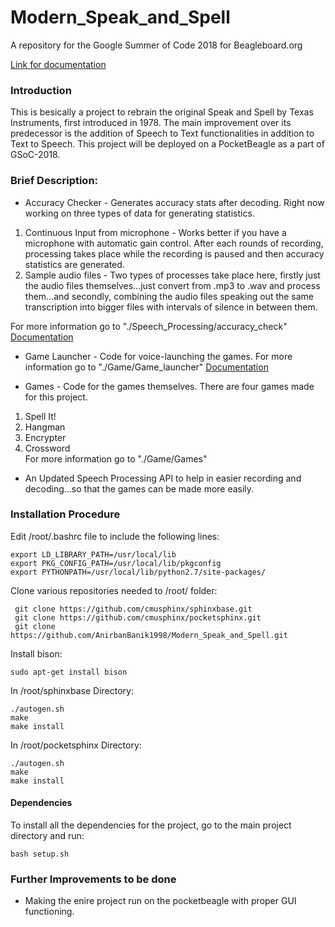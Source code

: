 # Modern_Speak_and_Spell

A repository for the Google Summer of Code 2018 for Beagleboard.org

[Link for documentation](https://anirbanbanik1998.github.io/Modern_Speak_and_Spell/)

### Introduction

This is besically a project to rebrain the original Speak and Spell by Texas Instruments, first introduced in 1978. The main improvement over its predecessor is the addition of Speech to Text functionalities in addition to Text to Speech. This project will be deployed on a PocketBeagle as a part of GSoC-2018.

### Brief Description:

* Accuracy Checker - Generates accuracy stats after decoding. Right now working on three types of data for generating statistics.

1. Continuous Input from microphone - Works better if you have a microphone with automatic gain control. After each rounds of recording, processing takes place while the recording is paused and then accuracy statistics are generated.
2. Sample audio files - Two types of processes take place here, firstly just the audio files themselves...just convert from .mp3 to .wav and process them...and secondly, combining the audio files speaking out the same transcription into bigger files with intervals of silence in between them.

For more information go to "./Speech_Processing/accuracy_check"
[Documentation](./Speech_Processing/accuracy_check/README.md)

* Game Launcher - Code for voice-launching the games. For more information go to "./Game/Game_launcher"
[Documentation](./Game/Game_launcher/README.md)

* Games - Code for the games themselves. There are four games made for this project.

1. Spell It!	
2. Hangman	
3. Encrypter	
4. Crossword	
For more information go to "./Game/Games"

* An Updated Speech Processing API to help in easier recording and decoding...so that the games can be made more easily.


### Installation Procedure

Edit /root/.bashrc file to include the following lines:
```
export LD_LIBRARY_PATH=/usr/local/lib
export PKG_CONFIG_PATH=/usr/local/lib/pkgconfig
export PYTHONPATH=/usr/local/lib/python2.7/site-packages/
```
Clone various repositories needed to /root/ folder:
```
 git clone https://github.com/cmusphinx/sphinxbase.git
 git clone https://github.com/cmusphinx/pocketsphinx.git
 git clone https://github.com/AnirbanBanik1998/Modern_Speak_and_Spell.git
```
Install bison:
```
sudo apt-get install bison
```
In /root/sphinxbase Directory:
```
./autogen.sh
make
make install
```
In /root/pocketsphinx Directory:
```
./autogen.sh
make
make install
```

#### Dependencies

To install all the dependencies for the project, go to the main project directory and run:
```
bash setup.sh
```

### Further Improvements to be done

* Making the enire project run on the pocketbeagle with proper GUI functioning.

